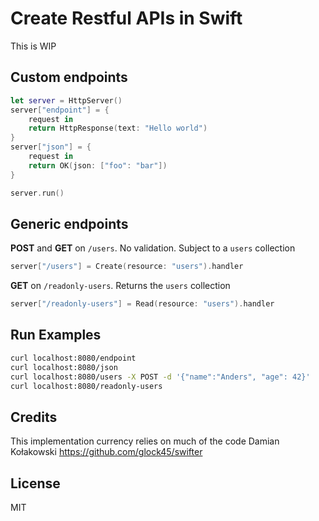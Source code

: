 # Create Restful APIs in Swift

This is WIP

## Custom endpoints
```swift
let server = HttpServer()
server["endpoint"] = {
    request in
    return HttpResponse(text: "Hello world")
}
server["json"] = {
    request in
    return OK(json: ["foo": "bar"])
}

server.run()
```

## Generic endpoints
<b>POST</b> and <b>GET</b> on `/users`. No validation. Subject to a `users` collection
```swift
server["/users"] = Create(resource: "users").handler
```
<b>GET</b> on `/readonly-users`. Returns the `users` collection
```swift
server["/readonly-users"] = Read(resource: "users").handler
```    

## Run Examples
```bash
curl localhost:8080/endpoint
curl localhost:8080/json         
curl localhost:8080/users -X POST -d '{"name":"Anders", "age": 42}' 
curl localhost:8080/readonly-users   
```

## Credits
This implementation currency relies on much of the code Damian Kołakowski https://github.com/glock45/swifter

## License
MIT